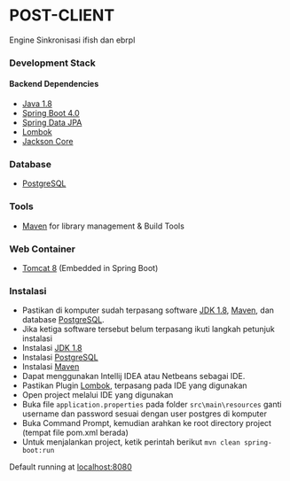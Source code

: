 # POST-CLIENT
Engine Sinkronisasi ifish dan ebrpl


### Development Stack   
#### Backend Dependencies 
* [Java 1.8](http://openjdk.java.net/projects/jdk8/ "Download JDK 1.8")
* [Spring Boot 4.0](https://docs.spring.io/spring-boot/docs/current/reference/htmlsingle/)
* [Spring Data JPA](https://docs.spring.io/spring-data/jpa/docs/current/reference/html/)
* [Lombok](https://projectlombok.org/api/)
* [Jackson Core](https://mvnrepository.com/artifact/com.fasterxml.jackson.core/jackson-core)


### Database
* [PostgreSQL](https://www.postgresql.org/)
### Tools
* [Maven](https://maven.apache.org/) for library management & Build Tools
### Web Container
* [Tomcat 8](https://tomcat.apache.org/tomcat-8.0-doc/index.html) (Embedded in Spring Boot)


### Instalasi
* Pastikan di komputer sudah terpasang software [JDK 1.8](http://www.oracle.com/technetwork/java/javase/downloads/jdk8-downloads-2133151.html "Download JDK 1.8"), [Maven](https://maven.apache.org/), dan database [PostgreSQL](https://www.postgresql.org/).
* Jika ketiga software tersebut belum terpasang ikuti langkah petunjuk instalasi
 * Instalasi [JDK 1.8](https://docs.oracle.com/javase/8/docs/technotes/guides/install/windows_jdk_install.html#A1097936)
 * Instalasi [PostgreSQL](https://www.labkey.org/Documentation/wiki-page.view?name=installPostgreSQLWindows)
* Instalasi [Maven](https://maven.apache.org/install.html)
* Dapat menggunakan Intellij IDEA atau Netbeans sebagai IDE.
* Pastikan Plugin [Lombok](https://projectlombok.org/api/), terpasang pada IDE yang digunakan
* Open project melalui IDE yang digunakan
* Buka file `application.properties` pada folder `src\main\resources` ganti username dan password sesuai dengan user postgres di komputer
* Buka Command Prompt, kemudian arahkan ke root directory project (tempat file pom.xml berada)
* Untuk menjalankan project, ketik perintah berikut `mvn clean spring-boot:run `

Default running at [localhost:8080](http://localhost:8080)


